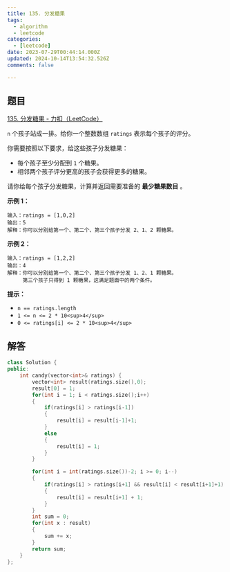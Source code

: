 ```yaml
---
title: 135. 分发糖果
tags:
  - algorithm
  - leetcode
categories:
  - [leetcode]
date: 2023-07-29T00:44:14.000Z
updated: 2024-10-14T13:54:32.526Z
comments: false

---
```


<!--more-->
## 题目

[135. 分发糖果 - 力扣（LeetCode）](https://leetcode.cn/problems/candy/)

`n` 个孩子站成一排。给你一个整数数组 `ratings` 表示每个孩子的评分。

你需要按照以下要求，给这些孩子分发糖果：

- 每个孩子至少分配到 `1` 个糖果。
- 相邻两个孩子评分更高的孩子会获得更多的糖果。

请你给每个孩子分发糖果，计算并返回需要准备的 **最少糖果数目** 。

**示例 1：**

```
输入：ratings = [1,0,2]
输出：5
解释：你可以分别给第一个、第二个、第三个孩子分发 2、1、2 颗糖果。

```

**示例 2：**

```
输入：ratings = [1,2,2]
输出：4
解释：你可以分别给第一个、第二个、第三个孩子分发 1、2、1 颗糖果。
     第三个孩子只得到 1 颗糖果，这满足题面中的两个条件。
```

**提示：**

- `n == ratings.length`
- `1 <= n <= 2 * 10<sup>4</sup>`
- `0 <= ratings[i] <= 2 * 10<sup>4</sup>`

## 解答

```c++
class Solution {
public:
    int candy(vector<int>& ratings) {
        vector<int> result(ratings.size(),0);
        result[0] = 1;
        for(int i = 1; i < ratings.size();i++)
        {
            if(ratings[i] > ratings[i-1])
            {
                result[i] = result[i-1]+1;
            }
            else
            {
                result[i] = 1;
            }
        }

        for(int i = int(ratings.size())-2; i >= 0; i--)
        {
            if(ratings[i] > ratings[i+1] && result[i] < result[i+1]+1)
            {
                result[i] = result[i+1] + 1;
            }
        }
        int sum = 0;
        for(int x : result)
        {
            sum += x;
        }
        return sum;
    }
};
```